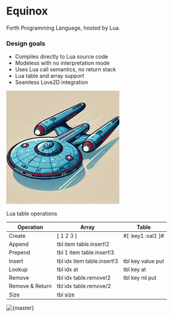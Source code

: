 # Equinox
Forth Programming Language, hosted by Lua. 

### Design goals

* Compiles directly to Lua source code
* Modeless with no interpretation mode
* Uses Lua call semantics, no return stack
* Lua table and array support 
* Seamless Love2D integration

<img src="logo/logo.png" alt="logo" width="300"/>

Lua table operations

| Operation       | Array                       | Table             |
|-----------------|-----------------------------|-------------------|
| Create          | [ 1 2 3 ]                   | #[ :key1 :val1 ]# |
| Append          | tbl item table.insert!2     |                   |
| Prepend         | tbl 1 item table.insert!3   |                   |
| Insert          | tbl idx item table.insert!3 | tbl key value put |
| Lookup          | tbl idx at                  | tbl key at        |
| Remove          | tbl idx table.remove!2      | tbl key nil put   |
| Remove & Return | tbl idx table.remove/2      |                   |
| Size            | tbl size                    |                   |

![{master}](https://github.com/zeroflag/equinox/actions/workflows/makefile.yml/badge.svg) 
